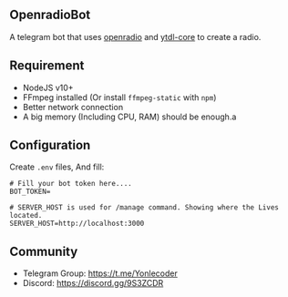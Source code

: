## OpenradioBot
A telegram bot that uses [openradio](https://github.com/Yonle/openradio) and [ytdl-core](https://npmjs.com/ytdl-core) to create a radio.

## Requirement
- NodeJS v10+
- FFmpeg installed (Or install `ffmpeg-static` with `npm`)
- Better network connection
- A big memory (Including CPU, RAM) should be enough.a

## Configuration
Create `.env` files, And fill:
```
# Fill your bot token here....
BOT_TOKEN=

# SERVER_HOST is used for /manage command. Showing where the Lives located.
SERVER_HOST=http://localhost:3000
```

## Community
- Telegram Group: https://t.me/Yonlecoder
- Discord: https://discord.gg/9S3ZCDR
